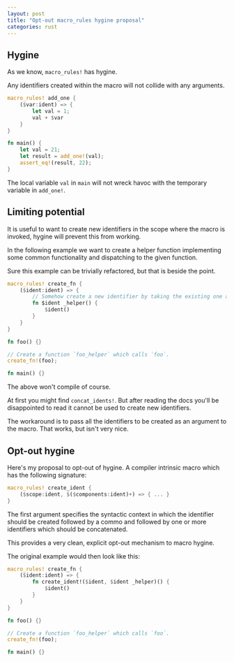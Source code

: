 ```yaml
---
layout: post
title: "Opt-out macro_rules hygine proposal"
categories: rust
---
```


## Hygine

As we know, `macro_rules!` has hygine.

Any identifiers created within the macro will not collide with any arguments.

```rust
macro_rules! add_one {
	($var:ident) => {
		let val = 1;
		val + $var
	}
}

fn main() {
	let val = 21;
	let result = add_one!(val);
	assert_eq!(result, 22);
}
```

The local variable `val` in `main` will not wreck havoc with the temporary variable in `add_one!`.

## Limiting potential

It is useful to want to create new identifiers in the scope where the macro is invoked, hygine will prevent this from working.

In the following example we want to create a helper function implementing some common functionality and dispatching to the given function.

Sure this example can be trivially refactored, but that is beside the point.

```rust
macro_rules! create_fn {
	($ident:ident) => {
		// Somehow create a new identifier by taking the existing one and adding `_helper`.
		fn $ident _helper() {
			$ident()
		}
	}
}

fn foo() {}

// Create a function `foo_helper` which calls `foo`.
create_fn!(foo);

fn main() {}
```

The above won't compile of course.

At first you might find `concat_idents!`. But after reading the docs you'll be disappointed to read it cannot be used to create new identifiers.

The workaround is to pass all the identifiers to be created as an argument to the macro. That works, but isn't very nice.

## Opt-out hygine

Here's my proposal to opt-out of hygine. A compiler intrinsic macro which has the following signature:

```rust
macro_rules! create_ident {
	($scope:ident, $($components:ident)+) => { ... }
}
```

The first argument specifies the syntactic context in which the identifier should be created followed by a commo and followed by one or more identifiers which should be concatenated.

This provides a very clean, explicit opt-out mechanism to macro hygine.

The original example would then look like this:

```rust
macro_rules! create_fn {
	($ident:ident) => {
		fn create_ident!($ident, $ident _helper)() {
			$ident()
		}
	}
}

fn foo() {}

// Create a function `foo_helper` which calls `foo`.
create_fn!(foo);

fn main() {}
```


